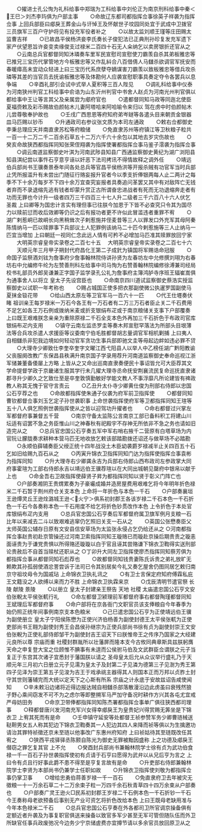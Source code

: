 <!-- { "loadSidebar": true } -->
　　○擢进士孔公恂为礼科给事中郑瑞为工科给事中刘伦正为南京刑科给事中秦＜王巳＞刘杰李玙俱为户部主事
　　○命故辽东都司都指挥佥事徐英子祥袭为指挥佥事  上回兵部臣曰郕戾王葬金山与讦悼王及怀献世子坟园同处宜于武成中卫拨官三员旗军三百户守护将见有投充军役者补之
　　○以故太监刘顺王瑾等庄田赐太监曹吉祥
　　○已故昌平侯杨洪妾李氏奏长子俊犯法已正典刑孙珍复发充军遗下家产伏望恩旨许妾变卖缘俊支过禄米二百四十石无人籴纳乞以卖房银折还官从之
　　○云南总兵官都督同知沐璘奏车里军民宣慰司宣慰使刀霸羡自杀其弟板雅忠等已推兄三宝历代掌管地方今板雅忠等又作乱紏合八百借倩人马讎杀欲调官军抚安而春暖瘴高未宜动众轻进上曰三宝历代系庶孽夺嫡谋害刀霸羡以致板雅忠等借兵攻杀璘等其差的当官员去抚谕板雅忠等及体勘何人应袭宣慰职事具奏定夺令各罢兵以息争端
　　○辛酉礼部引会试中式举人夏积等三百人陛见
　　○调礼科给事中仪泰为河南狭州判官工科给事中俞诰为山东沂州判官中书舍人赵贞为河南光州判官俱以都给事中王让等言其父及亲属尝为郕府官也
　　○遣都督同知马政等同迤北使臣夏福赍敕及彩币赐故伯颜帖木儿妻阿塔哈来阿哈喻令来归以  驾在虏中时伯颜帖木儿尝尊敬奉护故也
　　○壬戌广西思恩等府知府弟岑鐩等各遣头目来朝贡金银器皿马匹赐以钞币
　　○升通政司右参议张文质为本司左通政
　　○敕右佥都御史李秉总理应天并南直隶苏松等府粮储
　　○免直隶苏州等府镇江等卫秋粮子粒共一百一十二万二千二百余石草五十二万六千六十余包以其地去岁灾伤故也
　　○癸亥命故狭西都指挥同知张荣侄翔袭为指挥使署都指挥佥事马鉴子澐袭为指挥佥事
　　○调云南道监察御史叶淇为河南武陟县知县广西通监察御史黄纪为湖广浏阳县知县淇纪尝以事忤石亨意亨诬以奸恶下法司拷讯不得情故释之调外任
　　○靖远伯兵部尚书王骥奏景泰年间各处总兵等官昌平侯杨洪等开报杀贼有功官军当时兵部止凭所报滥升有未尝出门随征行赂妄报升官者今以季支折俸银两每人止二两计之每季不下十余万每岁不下四十余万宜查究妄报者具奏追问革罢又其中有对敌阵亡无钱者弃而不录退缩先逃有钱者却蒙升赏正古所谓奋忠进战者有死而无功退缩奔走者有功而无罪也今计升一级者四万三千四百三十七人升二级者三千六百八十六人伏乞  圣裁  上曰卿等为国忠计言实有理但事已往朕今加恩于下皆不必查究只令其为国尽力以赎前愆而收后效卿等仍识之后有报功者更不许似此冒滥违者重罪不宥
　　○湖广剌惹峒已故峒长向黑稍耸次子剌惹施并侄麦昔等三人以罪发口外充军其母阿秦陈情纳马一匹以赎罪事下兵部议土人犯罪例该纳马二十匹今剌惹施等三人止纳马一匹宜当增加  上曰朝廷一视同仁念此远人情有可矜不必增加马匹准其赎罪放回宁家
　　大明英宗睿皇帝实录卷之二百七十五
　大明英宗睿皇帝实录卷之二百七十六
　　天顺元年三月甲子朔封代府昌化王第二子成釴为镇国将军赐诰命冠服
　　○命国子监祭酒刘铉为詹事府少詹事翰林院侍讲孙贤为左春坊左中允修撰刘珝为右春坊右中允编修牛纶为左赞善刑科左给事中司马恂为右赞善翰林院编修徐溥兼司经局校书礼部员外郎吴谦兼正字国子监学录孔公礼为詹事府主簿鸿胪寺序班王辐崔嵩俱为通事舍人以将立  皇太子先设宫臣也
　　○命南京四川道试监察御史蔡浩实授监察御史以试职一年考称也
　　○赐占城国正使多把衣那副使微公执暹罗国副使马夏抹金钑花带
　　○给山西太原左等卫官军马一百六十一匹
　　○代王仕壥奏伏睹  祖训亲王每岁禄米一万石今各王有一万石者有二万三万石者臣止关二千石费用不足乞如各王万石例或拨纳米麦或折支银绢布疋或于南京粮储关支事下户部覆奏  上曰既王艰难朕念亲亲为重除原禄二千石全支本色外再加三千石折色于布政司官库银绢布疋内支用
　　○镇守云南左监丞罗圭等奏木邦宣慰罕落法为所部头目垠薄法等合兵攻杀遣人求援臣等议委南宁伯毛胜都督胡志量调官军相机剿捕  上曰夷人自相讎杀非犯我边境如何轻动官军贪功生事兵部即驰文圭等毋起边衅如违必罪不贷
　　○大理寺少卿致仕李奎卒奎字文曜江西弋阳县人以举人中乙榜任湖广黔阳教谕父丧服阕改教广东保昌县秩满升南京国子学录用荐升河南道监察御史奉命巡视江浙军储兼董备倭屡上方略  上皆从之又命出巡南直隶奏便民十事诏皆允可大臣荐其文学命提督学政于京畿诸生服其学行未几擢大理寺丞命抚安荆襄流民复命巡抚直隶诸郡寻升少卿久之乞致仕至是卒奎敦慎勤敏好学能文教人不事浮靡凡所论建皆有禆政教人称其无愧于官守言责云
　　○乙丑升太仆寺少卿黄仕俊为刑部右侍郎以忠国公石亨荐之也
　　○命故都指挥使朱通子仪袭为府军前卫指挥使
　　○都督同知曹钦都督佥事刘玉乞定子孙世袭职事  上命世袭指挥使府军等卫都指挥同知王瑄等五十八人俱乞照例世袭指挥使从之皆以迎驾功升擢者也
　　○命右都督过兴掌左军都督府事兼督五千营
　　○南京守备太监陈公言南京工部已备料积工将建山川坛适有诏罢不急之务臣惟山川之神春秋有祀殿宇不存神无所依非不急之务也请如旧造完从之
　　○总兵官忠国公石亨奏五军中军右哨右掖千二营原有白塔草场为内官阮让朦胧奏求耕种本营马匹无地收放乞敕该部踏勘拨还诏还与做草场不必踏勘
　　○永顺伯薛辅奏臣父绶正统十四年战没土木臣幼袭爵岁禄减半止关四百五十石乞如旧给赐九百石从之
　　○丙寅升锦衣卫指挥同知门达为指挥使指挥佥事袁彬为指挥同知
　　○升大理寺右少卿龚永吉为兵部右侍郎山西布政司左参政掌大同府事霍瑄为工部右侍郎永吉以靖远伯王骥荐瑄以在大同出城朝见罄府中银帛以献于  上也
　　○命金吾右卫故指挥使薛贤子昇为都指挥同知以贤于彰义门阵亡也
　　○户部奏湘阴王贵煟累奏为子豪壧成婚并造房屋费用艰难乞将今年明年折色禄米二千石暂于荆州府仓关支本色  上命将一年折色与本色一千石
　　○户部奏襄垣王逊燂灵丘王逊烇潞城王逊＜火宁＞俱系初封郡王各该岁禄二千石本色一千石折色一千石今各奏称本色一千石用度不给乞将折色钞贯改作本色  上令折色于本处官库银绢布疋内支用
　　○总兵官忠国公石亨奏后军都督府属卫旗军例月支粮一石比年以来减去二斗以致艰难逃窜仍乞照旧关支一石从之
　　○英国公张懋奏臣父太师英国公辅存日原有文安县信安草场为太监张永侵占乞仍给还从之
○河南都指挥佥事赵贵初赴京管操还过河南卫索指挥同知王璇赂已而璇赴京操后期贵责之璇恚面诬贵为于谦党贵惧以所得赂还璇璇以白于官且诬其尝赂谦下锦衣卫鞫得实送刑部论贵赦后不自首当赎杖还职从之
○丁卯升大同左卫指挥使廖杰指挥同知蔡芳俱为都指挥佥事从都督同知石彪荐也
　　○故都督同知钱贵妻陈氏诉贵之弟礼放旷无赖欺其孙孤弱使酒忿詈尝诉于法司已令其别居矣今礼又奏乞屋舍仍图同居乞敕归南京守祖坟毋令为国戚玷  上命锦衣卫执礼讯之
　　○有卫士言保定府知府傅霖私庇王文籍没之人欲缚以来而力不胜  上命锦衣卫执霖来京
　　○戊辰清明节遣官祭  长陵  献陵  景陵
　　○以册立  皇太子封建亲王祭告  天地  社稷  太庙遣忠国公石亨文安伯张輗太平侯张軏行礼
　　○命左都督卫颍理前军都督府事右都督陶瑾都督同知王斌理后军都督府事
　　○命户部将在京各衙门文职官员该支俸粮自今年春季为始仍照正统年间事例南京支本色粮米
　　○己巳遣忠国公石亨为正使靖远伯王骥为副使册立  皇太子宁阳侯陈懋为正使兴济伯杨善为副使封德王太平侯张軏为正使吏部尚书王翱为副使封秀王会昌侯孙继宗为正使兵部尚书徐有贞为副使封崇王文安伯张輗为正使礼部侍郎邹干为副使封吉王诏天下曰朕惟帝王之传序乃国家之大经建元良所以尊  宗庙而重  社稷封群胤所以壮藩屏而隆本支今古攸同典章斯具兹朕躬膺  天命之申复登大宝之位顾惟不腆事有未遑而公侯驸马伯及文武群臣佥谓朕之元子当复正于东宫其次诸子宜悉封于藩国朕以请之  圣母皇太后允从众议举行盛礼乃于天顺元年三月初六日册立元子见濡为皇太子及封第二子见潾为德第三子见澍为秀王第四子见泽为崇王第五子见浚为吉王于戏承祧主器得其人则国本正而万邦以贞胙土封守其世则藩辅完而大统以定天下之心斯有所系  宗庙之计永底于安故兹诏告咸使闻知
　　○辛未敕沿边诸将近得边报达贼自相讎杀部落散漫沿边此虏虽曰衰残然狼子野心乘间窃发不可不为之虑尔等即整搠军马严加守备况时耕作方兴其各屯尤宜戒严毋妨田务
　　○命京卫带俸都指挥同知陈杰署都指挥佥事单广俱往狭西都司理事
　　○释都督唐兴发河南充军兴女得幸郕戾王为皇贵妃兴得赏赐无筭坐是下锦衣卫  上宥其死而有是命
　　○壬申镇守延安等处都督王祯参赞军务少卿曹琏械送鞑靼男女五人称其犯边下锦衣卫鞫奏其一人犯边其四人来降而祯等俱以为生擒邀功请治其罪特祯徵还京未至琏以他事改广东惠州府知府  上曰祯姑待其至琏既改任其宥之
　　○狭西平戎驿驿丞陈颢自陈光为御史无罪被黜因盛称  上之功德及郕戾王僣窃之罪乞复其官  上不允
　　○癸酉封兵部尚书兼翰林院学士徐有贞为武功伯食禄一千一百石子孙世袭指挥使初有贞请于石亨曰愿得为武弁以从兄后亨为言之  上曰令有贞且行好事此爵不患不得至是亨复言故有是命
　　○升吏部右侍郎兼翰林院学士李贤为本部尚书仍兼学士任职如故
　　○升锦衣卫指挥使刘敬为都指挥佥事仍掌卫事
　　○增给忠勇伯蒋善岁禄一千一百石
　　○免直隶府卫去年被灾无徵粮一十一万余石草二十二万余束子粒一万四千余石秋青草四十四万余束从户部奏也
　　○户部奏广灵王逊火□民系初封郡王岁禄二千石例本色一千石折钞一千石今王奏称母老欲预备后事别无产业可资乞将折色改给本色  上曰王既母老缺用准与今年本色禄米二千石
　　○总兵官忠国公石亨奏在外各都司卫所官调京操备俱有定额近者升袭及为事复职官俱送来操备以致官多军少甚至无军可管但随队伍而外卫所缺官任事兵政废弛况今边务少宁京储虗费亦宜撙节请以多余官员放回原卫从之
